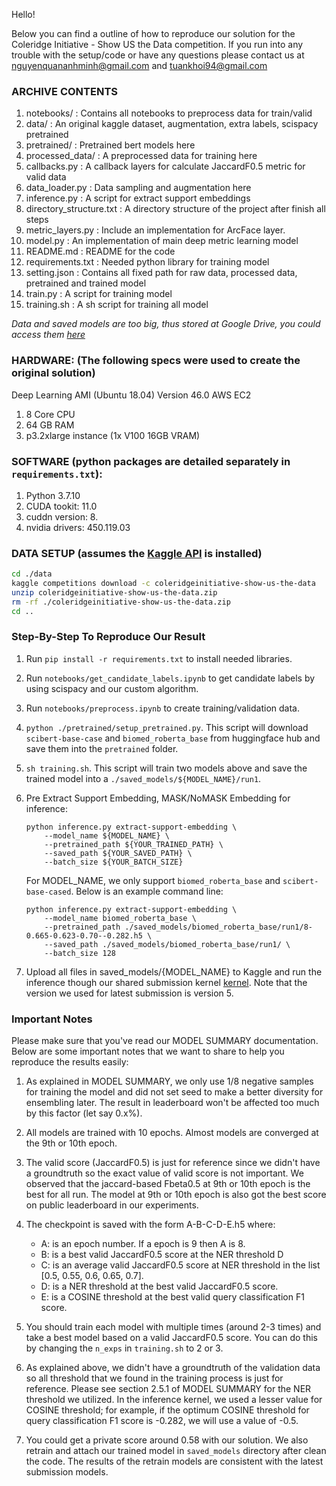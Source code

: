 Hello!

Below you can find a outline of how to reproduce our solution for the Coleridge Initiative - Show US the Data competition.
If you run into any trouble with the setup/code or have any questions please contact us at nguyenquananhminh@gmail.com and tuankhoi94@gmail.com

### ARCHIVE CONTENTS

1.  notebooks/                              : Contains all notebooks to preprocess data for train/valid
2.  data/                                   : An original kaggle dataset, augmentation, extra labels, scispacy pretrained
3.  pretrained/                             : Pretrained bert models here
4.  processed_data/                         : A preprocessed data for training here
5.  callbacks.py                            : A callback layers for calculate JaccardF0.5 metric for valid data
6.  data_loader.py                          : Data sampling and augmentation here
7.  inference.py                            : A script for extract support embeddings
8.  directory_structure.txt                 : A directory structure of the project after finish all steps
9.  metric_layers.py                        : Include an implementation for ArcFace layer.
10. model.py                                : An implementation of main deep metric learning model
11. README.md                               : README for the code
12. requirements.txt                        : Needed python library for training model
13. setting.json                            : Contains all fixed path for raw data, processed data, pretrained and trained model
14. train.py                                : A script for training model
15. training.sh                             : A sh script for training all model

*Data and saved models are too big, thus stored at Google Drive, you could access them [here](https://drive.google.com/drive/folders/1uMqsAmkMx89HLXZBLlKOuhkpRyf-gBRe?usp=sharing)*

### HARDWARE: (The following specs were used to create the original solution)
Deep Learning AMI (Ubuntu 18.04) Version 46.0 AWS EC2

1. 8 Core CPU
2. 64 GB RAM
3. p3.2xlarge instance (1x V100 16GB VRAM)


### SOFTWARE (python packages are detailed separately in `requirements.txt`):

1. Python 3.7.10
2. CUDA tookit: 11.0
3. cuddn version: 8.
4. nvidia drivers: 450.119.03

### DATA SETUP (assumes the [Kaggle API](https://github.com/Kaggle/kaggle-api) is installed)

```bash
cd ./data
kaggle competitions download -c coleridgeinitiative-show-us-the-data
unzip coleridgeinitiative-show-us-the-data.zip
rm -rf ./coleridgeinitiative-show-us-the-data.zip
cd ..
```

### Step-By-Step To Reproduce Our Result

1. Run `pip install -r requirements.txt` to install needed libraries.
2. Run `notebooks/get_candidate_labels.ipynb` to get candidate labels by using scispacy and our custom algorithm.
3. Run `notebooks/preprocess.ipynb` to create training/validation data.
4. `python ./pretrained/setup_pretrained.py`. This script will download `scibert-base-case` and `biomed_roberta_base` from huggingface hub and save them into the `pretrained` folder.
5. `sh training.sh`. This script will train two models above and save the trained model into a `./saved_models/${MODEL_NAME}/run1`.
6. Pre Extract Support Embedding, MASK/NoMASK Embedding for inference:

    ```
    python inference.py extract-support-embedding \
        --model_name ${MODEL_NAME} \
        --pretrained_path ${YOUR_TRAINED_PATH} \
        --saved_path ${YOUR_SAVED_PATH} \
        --batch_size ${YOUR_BATCH_SIZE}
    ```
    For MODEL_NAME, we only support `biomed_roberta_base` and `scibert-base-cased`. Below is an example command line:
    ```
    python inference.py extract-support-embedding \
        --model_name biomed_roberta_base \
        --pretrained_path ./saved_models/biomed_roberta_base/run1/8-0.665-0.623-0.70--0.282.h5 \
        --saved_path ./saved_models/biomed_roberta_base/run1/ \
        --batch_size 128
    ```
6. Upload all files in saved_models/{MODEL_NAME} to Kaggle and run the inference though our shared submission kernel [kernel](https://www.kaggle.com/dathudeptrai/biomed-roberta-scibert-base). Note that the version we used for latest submission is version 5.


### Important Notes

Please make sure that you've read our MODEL SUMMARY documentation. Below are some important notes that we want to share to help you reproduce the results easily:

1.  As explained in MODEL SUMMARY, we only use 1/8 negative samples for training the model and did not set seed to make a better diversity for ensembling later. The result in leaderboard won't be affected too much by this factor (let say 0.x%). 
2. All models are trained with 10 epochs. Almost models are converged at the 9th or 10th epoch.
3. The valid score (JaccardF0.5) is just for reference since we didn't have a groundtruth so the exact value of valid score is not important. We observed that the jaccard-based Fbeta0.5 at 9th or 10th epoch is the best for all run. The model at 9th or 10th epoch is also got the best score on public leaderboard in our experiments.
4. The checkpoint is saved with the form A-B-C-D-E.h5 where:

    - A: is an epoch number. If a epoch is 9 then A is 8.
    - B: is a best valid JaccardF0.5 score at the NER threshold D
    - C: is an average valid JaccardF0.5 score at NER threshold in the list [0.5, 0.55, 0.6, 0.65, 0.7].
    - D: is a NER threshold at the best valid JaccardF0.5 score.
    - E: is a COSINE threshold at the best valid query classification F1 score.
5. You should train each model with multiple times (around 2-3 times) and take a best model based on a valid JaccardF0.5 score. You can do this by changing the `n_exps` in `training.sh` to 2 or 3.
6. As explained above, we didn't have a groundtruth of the validation data so all threshold that we found in the training process is just for reference. Please see section 2.5.1 of MODEL SUMMARY for the NER threshold we utilized. In the inference kernel, we used a lesser value for COSINE threshold; for example, if the optimum COSINE threshold for query classification F1 score is -0.282, we will use a value of -0.5.
7. You could get a private score around 0.58 with our solution. We also retrain and attach our trained model in `saved_models` directory after clean the code. The results of the retrain models are consistent with the latest submission models.
